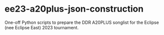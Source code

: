 # ee23-a20plus-json-construction
One-off Python scripts to prepare the DDR A20PLUS songlist for the Eclipse (nee Eclipse East) 2023 tournament.
